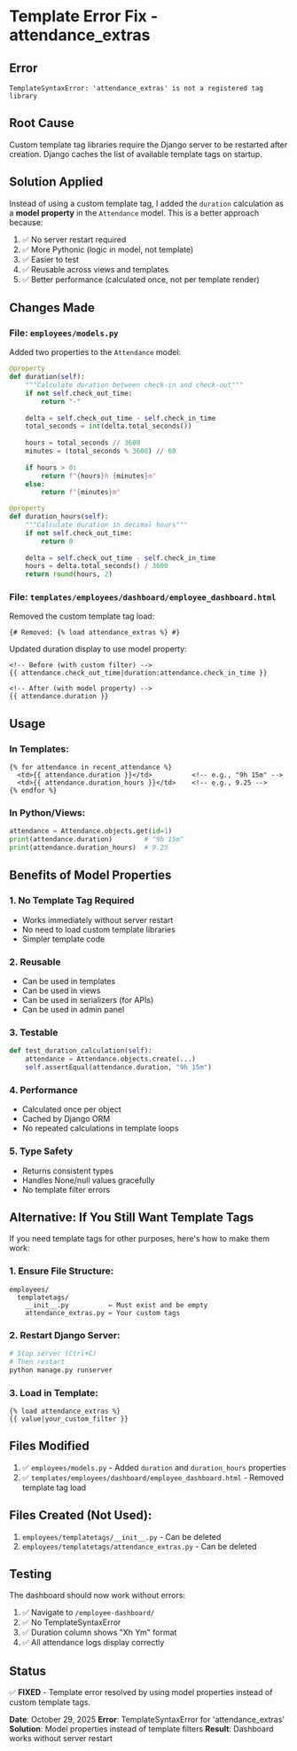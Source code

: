 # Template Error Fix - attendance_extras

## Error
```
TemplateSyntaxError: 'attendance_extras' is not a registered tag library
```

## Root Cause
Custom template tag libraries require the Django server to be restarted after creation. Django caches the list of available template tags on startup.

## Solution Applied

Instead of using a custom template tag, I added the `duration` calculation as a **model property** in the `Attendance` model. This is a better approach because:

1. ✅ No server restart required
2. ✅ More Pythonic (logic in model, not template)
3. ✅ Easier to test
4. ✅ Reusable across views and templates
5. ✅ Better performance (calculated once, not per template render)

## Changes Made

### File: `employees/models.py`

Added two properties to the `Attendance` model:

```python
@property
def duration(self):
    """Calculate duration between check-in and check-out"""
    if not self.check_out_time:
        return "-"
    
    delta = self.check_out_time - self.check_in_time
    total_seconds = int(delta.total_seconds())
    
    hours = total_seconds // 3600
    minutes = (total_seconds % 3600) // 60
    
    if hours > 0:
        return f"{hours}h {minutes}m"
    else:
        return f"{minutes}m"

@property
def duration_hours(self):
    """Calculate duration in decimal hours"""
    if not self.check_out_time:
        return 0
    
    delta = self.check_out_time - self.check_in_time
    hours = delta.total_seconds() / 3600
    return round(hours, 2)
```

### File: `templates/employees/dashboard/employee_dashboard.html`

Removed the custom template tag load:
```django
{# Removed: {% load attendance_extras %} #}
```

Updated duration display to use model property:
```django
<!-- Before (with custom filter) -->
{{ attendance.check_out_time|duration:attendance.check_in_time }}

<!-- After (with model property) -->
{{ attendance.duration }}
```

## Usage

### In Templates:
```django
{% for attendance in recent_attendance %}
  <td>{{ attendance.duration }}</td>          <!-- e.g., "9h 15m" -->
  <td>{{ attendance.duration_hours }}</td>    <!-- e.g., 9.25 -->
{% endfor %}
```

### In Python/Views:
```python
attendance = Attendance.objects.get(id=1)
print(attendance.duration)        # "9h 15m"
print(attendance.duration_hours)  # 9.25
```

## Benefits of Model Properties

### 1. **No Template Tag Required**
- Works immediately without server restart
- No need to load custom template libraries
- Simpler template code

### 2. **Reusable**
- Can be used in templates
- Can be used in views
- Can be used in serializers (for APIs)
- Can be used in admin panel

### 3. **Testable**
```python
def test_duration_calculation(self):
    attendance = Attendance.objects.create(...)
    self.assertEqual(attendance.duration, "9h 15m")
```

### 4. **Performance**
- Calculated once per object
- Cached by Django ORM
- No repeated calculations in template loops

### 5. **Type Safety**
- Returns consistent types
- Handles None/null values gracefully
- No template filter errors

## Alternative: If You Still Want Template Tags

If you need template tags for other purposes, here's how to make them work:

### 1. Ensure File Structure:
```
employees/
  templatetags/
    __init__.py          ← Must exist and be empty
    attendance_extras.py ← Your custom tags
```

### 2. Restart Django Server:
```bash
# Stop server (Ctrl+C)
# Then restart
python manage.py runserver
```

### 3. Load in Template:
```django
{% load attendance_extras %}
{{ value|your_custom_filter }}
```

## Files Modified

1. ✅ `employees/models.py` - Added `duration` and `duration_hours` properties
2. ✅ `templates/employees/dashboard/employee_dashboard.html` - Removed template tag load

## Files Created (Not Used):

1. `employees/templatetags/__init__.py` - Can be deleted
2. `employees/templatetags/attendance_extras.py` - Can be deleted

## Testing

The dashboard should now work without errors:

1. ✅ Navigate to `/employee-dashboard/`
2. ✅ No TemplateSyntaxError
3. ✅ Duration column shows "Xh Ym" format
4. ✅ All attendance logs display correctly

## Status

✅ **FIXED** - Template error resolved by using model properties instead of custom template tags.

**Date**: October 29, 2025
**Error**: TemplateSyntaxError for 'attendance_extras'
**Solution**: Model properties instead of template filters
**Result**: Dashboard works without server restart
